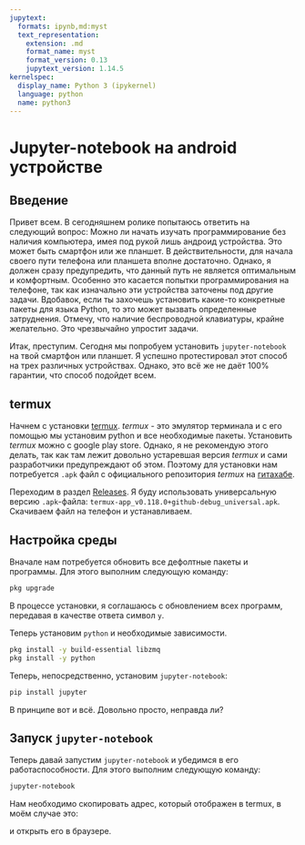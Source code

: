 ```yaml
---
jupytext:
  formats: ipynb,md:myst
  text_representation:
    extension: .md
    format_name: myst
    format_version: 0.13
    jupytext_version: 1.14.5
kernelspec:
  display_name: Python 3 (ipykernel)
  language: python
  name: python3
---
```


# Jupyter-notebook на android устройстве

## Введение

Привет всем. В сегодняшнем ролике попытаюсь ответить на следующий вопрос: Можно ли начать изучать программирование без наличия компьютера, имея под рукой лишь андроид устройства.
Это может быть смартфон или же планшет.
В действительности, для начала своего пути телефона или планшета вполне достаточно.
Однако, я должен сразу предупредить, что данный путь не является оптимальным и комфортным.
Особенно это касается попытки программирования на телефоне, так как изначально эти устройства заточены под другие задачи.
Вдобавок, если ты захочешь установить какие-то конкретные пакеты для языка Python, то это может вызвать определенные затруднения.
Отмечу, что наличие беспроводной клавиатуры, крайне желательно.
Это чрезвычайно упростит задачи.


Итак, преступим.
Сегодня мы попробуем установить `jupyter-notebook` на твой смартфон или планшет.
Я успешно протестировал этот способ на трех различных устройствах.
Однако, это всё же не даёт 100% гарантии, что способ подойдет всем.

## termux

Начнем с установки [termux](https://termux.dev/en/).
*termux* - это эмулятор терминала и с его помощью мы установим python и все необходимые пакеты.
Установить *termux* можно с google play store.
Однако, я не рекомендую этого делать, так как там лежит довольно устаревшая версия *termux* и сами разработчики предупреждают об этом.
Поэтому для установки нам потребуется `.apk` файл с официального репозитория *termux* на [гитахабе](https://github.com/termux/termux-app#github).

Переходим в раздел [Releases](https://github.com/termux/termux-app/releases).
Я буду использовать универсальную версию `.apk`-файла: `termux-app_v0.118.0+github-debug_universal.apk`.
Скачиваем файл на телефон и устанавливаем.

## Настройка среды

Вначале нам потребуется обновить все дефолтные пакеты и программы.
Для этого выполним следующую команду:
```bash
pkg upgrade
```
В процессе установки, я соглашаюсь с обновлением всех программ, передавая в качестве ответа символ `y`.

Теперь установим `python` и необходимые зависимости.

```bash
pkg install -y build-essential libzmq
pkg install -y python
```
Теперь, непосредственно, установим `jupyter-notebook`:

```bash
pip install jupyter
```

В принципе вот и всё. 
Довольно просто, неправда ли?


## Запуск `jupyter-notebook`

Теперь давай запустим `jupyter-notebook` и убедимся в его работаспособности.
Для этого выполним следующую команду:

```bash
jupyter-notebook
```

Нам необходимо скопировать адрес, который отображен в termux, в моём случае это:

и открыть его в браузере.




<!-- Однажды я наткнулся на видеоролик в котором док Эммет Браун и Марти Макфлай оказываются в 2015 году.
Вот, собственно и сам ролик:

```{code-cell} ipython3
:tags: [hide-input, align-middle]

from IPython.display import YouTubeVideo
YouTubeVideo("L2xvITU7gdI", width=640, height=480, start=89)
``` -->

```{code-cell} ipython3

```
